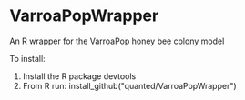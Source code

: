# VarroaPopWrapper
An R wrapper for the VarroaPop honey bee colony model

To install:

1) Install the R package devtools
2) From R run: 
  install_github("quanted/VarroaPopWrapper")
